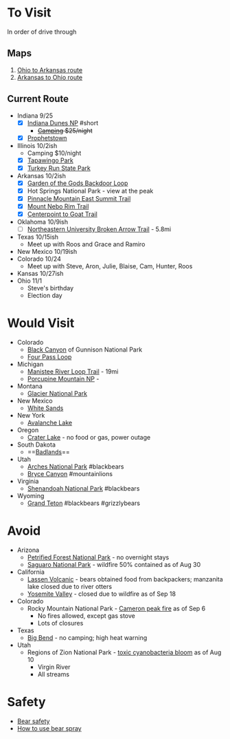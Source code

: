 # To Visit
In order of drive through

## Maps
1. [Ohio to Arkansas route](https://goo.gl/maps/yrzobcet1WkkCJWX7)
2. [Arkansas to Ohio route](https://goo.gl/maps/BGdHXD7HT1FjLjox6)

## Current Route
* Indiana 9/25
	* [x] [Indiana Dunes NP](https://www.nps.gov/indu/index.htm) #short
		* ~~[Camping](https://www.nps.gov/indu/planyourvisit/campgrounds.htm) $25/night~~
	* [x] [Prophetstown](https://www.in.gov/dnr/parklake/2971.htm)
* Illinois 10/2ish
	* Camping $10/night
	* [x] [Tapawingo Park](https://www.westlafayette.in.gov/egov/apps/locations/facilities.egov?view=detail&id=15)
	* [x] [Turkey Run State Park](https://www.alltrails.com/parks/us/indiana/turkey-run-state-park)
* Arkansas 10/2ish
	* [x] [Garden of the Gods Backdoor Loop](https://www.alltrails.com/trail/us/illinois/garden-of-the-gods-backdoor-loop-trail--2)
	* [x] Hot Springs National Park - view at the peak
	* [x] [Pinnacle Mountain East Summit Trail](https://www.alltrails.com/trail/us/arkansas/pinnacle-mountain-east-summit-trail)
	* [x] [Mount Nebo Rim Trail](https://www.alltrails.com/trail/us/arkansas/mount-nebo-rim-trail)
	* [x] [Centerpoint to Goat Trail](https://www.alltrails.com/trail/us/arkansas/goat-trail-to-big-bluff)
* Oklahoma 10/9ish
	* [ ] [Northeastern University Broken Arrow Trail](https://www.alltrails.com/trail/us/oklahoma/northeastern-state-university-broken-arrow-nature-trail) - 5.8mi
* Texas 10/15ish
	* Meet up with Roos and Grace and Ramiro
* New Mexico 10/19ish
* Colorado 10/24
	* Meet up with Steve, Aron, Julie, Blaise, Cam, Hunter, Roos
* Kansas 10/27ish
* Ohio 11/1
	* Steve's birthday
	* Election day

# Would Visit
* Colorado
	* [Black Canyon](https://www.nps.gov/blca/index.htm) of Gunnison National Park 
	* [Four Pass Loop](https://www.fs.usda.gov/recarea/whiteriver/recarea/?recid=40555)
* Michigan
	* [Manistee River Loop Trail](https://www.alltrails.com/trail/us/michigan/the-manistee-river-trail) - 19mi
	* [Porcupine Mountain NP](https://www.alltrails.com/trail/us/michigan/escarpment-government-peak-little-carp-river-amp-lake-superior-trails) -
* Montana
	* [Glacier National Park](https://www.nps.gov/glac/index.htm)
* New Mexico
	* [White Sands](https://www.nps.gov/whsa/index.htm)
* New York
	* [Avalanche Lake](https://www.alltrails.com/trail/us/new-york/avalanche-pass-and-avalanche-lake-trail)
* Oregon
	* [Crater Lake](https://www.nps.gov/crla/index.htm) - no food or gas, power outage
* South Dakota
	* ==[Badlands](https://www.nps.gov/badl/index.htm)==
* Utah
	* [Arches National Park](https://www.nps.gov/arch/index.htm) #blackbears 
	* [Bryce Canyon](https://www.nps.gov/brca/index.htm) #mountainlions
* Virginia
	* [Shenandoah National Park](https://www.nps.gov/shen/index.htm) #blackbears
* Wyoming
	* [Grand Teton](https://www.nps.gov/grte/index.htm) #blackbears #grizzlybears
# Avoid
* Arizona
	* [Petrified Forest National Park](https://www.nps.gov/pefo/planyourvisit/conditions.htm) - no overnight stays
	* [Saguaro National Park](https://www.nps.gov/sagu/index.htm) - wildfire 50% contained as of Aug 30
* California
	* [Lassen Volcanic](https://www.nps.gov/lavo/index.htm) - bears obtained food from backpackers; manzanita lake closed due to river otters
	* [Yosemite Valley](https://www.nps.gov/yose/planyourvisit/yv.htm) - closed due to wildfire as of Sep 18
* Colorado
	* Rocky Mountain National Park - [Cameron peak fire](https://www.nps.gov/romo/index.htm) as of Sep 6
		* No fires allowed, except gas stove
		* Lots of closures
* Texas
	* [Big Bend](https://www.nps.gov/lavo/index.htm) - no camping; high heat warning
* Utah
	* Regions of Zion National Park - [toxic cyanobacteria bloom](https://www.nps.gov/zion/planyourvisit/toxic-cyanobacteria-bloom-in-the-virgin-river-and-the-streams-of-zion-national-park.htm) as of Aug 10
		* Virgin River
		* All streams 

# Safety
* [Bear safety](https://www.nps.gov/shen/planyourvisit/bear-safety.htm)
* [How to use bear spray](https://www.nps.gov/yell/learn/nature/bearspray.htm)

